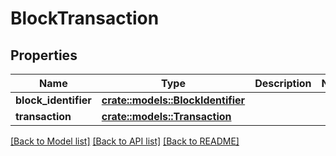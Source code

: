 # BlockTransaction

## Properties

Name | Type | Description | Notes
------------ | ------------- | ------------- | -------------
**block_identifier** | [**crate::models::BlockIdentifier**](BlockIdentifier.md) |  | 
**transaction** | [**crate::models::Transaction**](Transaction.md) |  | 

[[Back to Model list]](../README.md#documentation-for-models) [[Back to API list]](../README.md#documentation-for-api-endpoints) [[Back to README]](../README.md)


